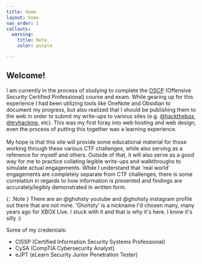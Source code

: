 ```yaml
---
title: Home
layout: home
nav_order: 1
callouts:
  warning:
    title: Note
    color: purple

---
```


## Welcome!
I am currently in the process of studying to complete the [OSCP](https://www.offensive-security.com/pwk-oscp/) (Offensive Security Certified Professional) course and exam. While gearing up for this experience I had been utilizing tools like OneNote and Obsidian to document my progress, but also realized that I should be publishing them to the web in order to submit my write-ups to various sites (e.g. [@hackthebox](https://hackthebox.eu), [@tryhackme](https://tryhackme.com), etc). This was my first foray into web hosting and web design, even the process of putting this together was a learning experience.
<br><br>
My hope is that this site will provide some educational material for those working through these various CTF challenges, while also serving as a reference for myself and others. Outside of that, it will also serve as a good way for me to practice collating legible write-ups and walkthroughs to simulate actual engagements. While I understand that 'real world' engagements are completely separate from CTF challenges, there is some correlation in regards to how information is presented and findings are accurately/legibly demonstrated in written form.
<br>

{: .Note }
There are an @ghohsty youtube and @ghohsty instagram profile out there that are not mine. 'Ghohsty' is a nickname I'd chosen many, many years ago for XBOX Live. I stuck with it and that is why it's here. I know it's silly :)

Some of my credentials:
+ CISSP (Certified Information Security Systems Professional)
+ CySA (CompTIA Cybersecurity Analyst)
+ eJPT (eLearn Security Junior Penetration Tester)
